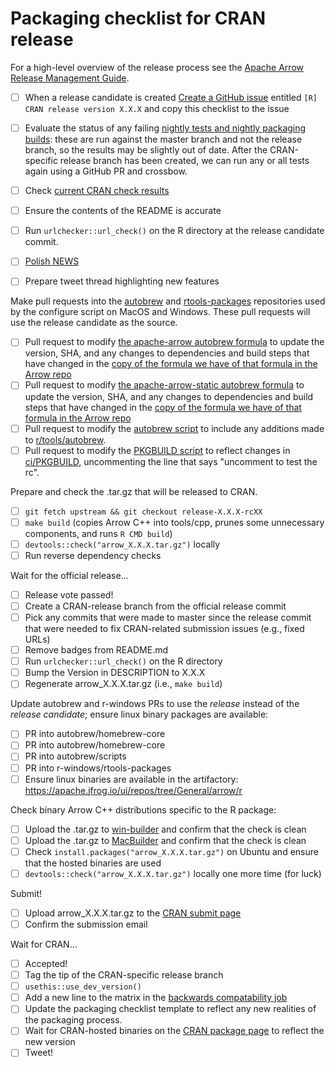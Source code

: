 
<!---
  Licensed to the Apache Software Foundation (ASF) under one
  or more contributor license agreements.  See the NOTICE file
  distributed with this work for additional information
  regarding copyright ownership.  The ASF licenses this file
  to you under the Apache License, Version 2.0 (the
  "License"); you may not use this file except in compliance
  with the License.  You may obtain a copy of the License at

    http://www.apache.org/licenses/LICENSE-2.0

  Unless required by applicable law or agreed to in writing,
  software distributed under the License is distributed on an
  "AS IS" BASIS, WITHOUT WARRANTIES OR CONDITIONS OF ANY
  KIND, either express or implied.  See the License for the
  specific language governing permissions and limitations
  under the License.
-->

# Packaging checklist for CRAN release

For a high-level overview of the release process see the
[Apache Arrow Release Management Guide](https://arrow.apache.org/docs/developers/release.html#post-release-tasks).

- [ ] When a release candidate is created
  [Create a GitHub issue](https://github.com/apache/arrow/issues/new/)
  entitled `[R] CRAN release version X.X.X` and copy this checklist to the issue
  
- [ ] Evaluate the status of any failing
  [nightly tests and nightly packaging builds](https://lists.apache.org/list.html?builds@arrow.apache.org): these are run
  against the master branch and not the release branch, so the results may be
  slightly out of date. After the CRAN-specific release branch has been created,
  we can run any or all tests again using a GitHub PR and crossbow.
- [ ] Check [current CRAN check results](https://cran.rstudio.org/web/checks/check_results_arrow.html)
- [ ] Ensure the contents of the README is accurate
- [ ] Run `urlchecker::url_check()` on the R directory at the release candidate
  commit.
- [ ] [Polish NEWS](https://style.tidyverse.org/news.html#news-release)
- [ ] Prepare tweet thread highlighting new features

Make pull requests into the [autobrew](https://github.com/autobrew) and
[rtools-packages](https://github.com/r-windows/rtools-packages) repositories
used by the configure script on MacOS and Windows. These pull requests will
use the release candidate as the source.

- [ ] Pull request to modify 
  [the apache-arrow autobrew formula]( https://github.com/autobrew/homebrew-core/blob/master/Formula/apache-arrow.rb) 
  to update the version, SHA, and any changes to dependencies and build steps that have changed in the
  [copy of the formula we have of that formula in the Arrow repo](https://github.com/apache/arrow/blob/master/dev/tasks/homebrew-formulae/autobrew/apache-arrow.rb)
- [ ] Pull request to modify
  [the apache-arrow-static autobrew formula]( https://github.com/autobrew/homebrew-core/blob/master/Formula/apache-arrow-static.rb)
  to update the version, SHA, and any changes to dependencies and build steps that have changed in the
  [copy of the formula we have of that formula in the Arrow repo](https://github.com/apache/arrow/blob/master/dev/tasks/homebrew-formulae/autobrew/apache-arrow-static.rb)
- [ ] Pull request to modify the 
  [autobrew script](https://github.com/autobrew/scripts/blob/master/apache-arrow)
  to include any additions made to
  [r/tools/autobrew](https://github.com/apache/arrow/blob/master/r/tools/autobrew).
- [ ] Pull request to modify the
  [PKGBUILD script](https://github.com/r-windows/rtools-packages/blob/master/mingw-w64-arrow/PKGBUILD)
  to reflect changes in
  [ci/PKGBUILD](https://github.com/apache/arrow/blob/master/ci/scripts/PKGBUILD),
  uncommenting the line that says "uncomment to test the rc".

Prepare and check the .tar.gz that will be released to CRAN.

- [ ] `git fetch upstream && git checkout release-X.X.X-rcXX`
- [ ] `make build` (copies Arrow C++ into tools/cpp, prunes some unnecessary
  components, and runs `R CMD build`)
- [ ] `devtools::check("arrow_X.X.X.tar.gz")` locally
- [ ] Run reverse dependency checks

Wait for the official release...
  
- [ ] Release vote passed!
- [ ] Create a CRAN-release branch from the official release commit
- [ ] Pick any commits that were made to master since the release commit that
  were needed to fix CRAN-related submission issues (e.g., fixed URLs)
- [ ] Remove badges from README.md
- [ ] Run `urlchecker::url_check()` on the R directory
- [ ] Bump the Version in DESCRIPTION to X.X.X
- [ ] Regenerate arrow_X.X.X.tar.gz (i.e., `make build`)

Update autobrew and r-windows PRs to use the *release* instead of the
*release candidate*; ensure linux binary packages are available:

- [ ] PR into autobrew/homebrew-core
- [ ] PR into autobrew/homebrew-core
- [ ] PR into autobrew/scripts
- [ ] PR into r-windows/rtools-packages
- [ ] Ensure linux binaries are available in the artifactory:
  https://apache.jfrog.io/ui/repos/tree/General/arrow/r

Check binary Arrow C++ distributions specific to the R package:

- [ ] Upload the .tar.gz to [win-builder](https://win-builder.r-project.org/upload.aspx)
  and confirm that the check is clean
- [ ] Upload the .tar.gz to [MacBuilder](https://mac.r-project.org/macbuilder/submit.html)
  and confirm that the check is clean
- [ ] Check `install.packages("arrow_X.X.X.tar.gz")` on Ubuntu and ensure that the
  hosted binaries are used
- [ ] `devtools::check("arrow_X.X.X.tar.gz")` locally one more time (for luck)

Submit!

- [ ] Upload arrow_X.X.X.tar.gz to the
  [CRAN submit page](https://xmpalantir.wu.ac.at/cransubmit/)
- [ ] Confirm the submission email

Wait for CRAN...

- [ ] Accepted!
- [ ] Tag the tip of the CRAN-specific release branch
- [ ] `usethis::use_dev_version()`
- [ ] Add a new line to the matrix in the [backwards compatability job](https://github.com/apache/arrow/blob/master/dev/tasks/r/github.linux.arrow.version.back.compat.yml)
- [ ] Update the packaging checklist template to reflect any new realities of the
  packaging process.
- [ ] Wait for CRAN-hosted binaries on the
  [CRAN package page](https://cran.r-project.org/package=arrow) to reflect the
  new version
- [ ] Tweet!
